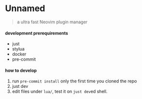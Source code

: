 # Unnamed

> a ultra fast Neovim plugin manager

#### development prerequirements
- just
- stylua
- docker
- pre-commit

#### how to develop
1. run `pre-commit install` only the first time you cloned the repo
1. just dev
1. edit files under `lua/`, test it on `just dev`ed shell.
